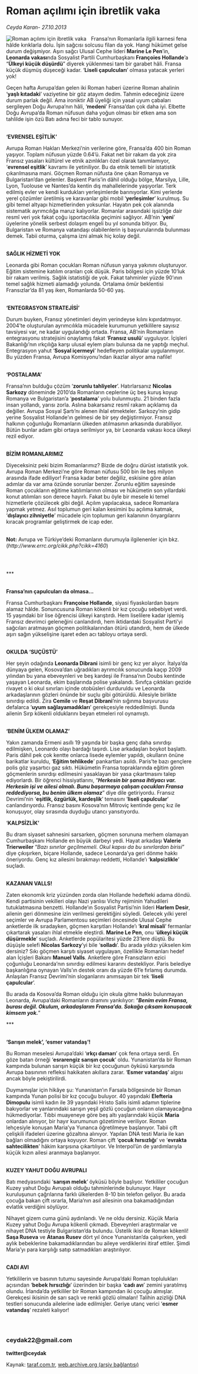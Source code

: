 # Roman açılımı için ibretlik vaka 

*Ceyda Karan- 27.10.2013*

<div class="yazi"><img align="left" alt="Roman açılımı için ibretlik vaka " border="0" src="http://www.taraf.com.tr/fotoraflar/makaleler/roman-acilimi-icin-ibretlik-vaka_171_orijinal.jpg" style="border-right-width:10px; border-color:#FFFFFF"/><p>Fransa’nın Romanlarla ilgili karnesi fena hâlde kırıklarla dolu. İşin sağcısı solcusu filan da yok. Hangi hükümet gelse durum değişmiyor. Aşırı sağcı Ulusal Cephe lideri <b>Marine Le Pen</b>’in, <b>Leonarda vakası</b>nda Sosyalist Partili Cumhurbaşkanı <b>Françoies Hollande</b>’a “<b>Ülkeyi küçük düşürdü</b>” diyerek yüklenmesi tam bir garabet hâli. Fransa küçük düşmüş düşeceği kadar. ‘<b>Liseli çapulcuları</b>’ olmasa yatacak yerleri yok!</p>
<p>Geçen hafta Avrupa’dan gelen iki Roman haberi üzerine Roman ahalinin ‘<b>yaşlı kıtadaki</b>’ vaziyetine bir göz atayım dedim. Tahmin edeceğiniz üzere durum parlak değil. Ama ironiktir AB üyeliği için yasal uyum çabaları sergileyen Doğu Avrupa’nın hâli, ‘<b>medeni</b>’ Fransa’dan çok daha iyi. Elbette Doğu Avrupa’da Roman nüfusun daha yoğun olması bir etken ama son tahlilde işin özü Batı adına feci bir tablo sunuyor. </p>
<p><b><br/>‘EVRENSEL EŞİTLİK’</b></p>
<p>Avrupa Roman Hakları Merkezi’nin verilerine göre, Fransa’da 400 bin Roman yaşıyor. Toplam nüfusun yüzde 0.64’ü. Fakat net bir rakam da yok zira Fransız yasaları kültürel ve etnik azınlıkları özel olarak tanımlamıyor, ‘<b>evrensel eşitlik</b>’ kavramı ile yetiniliyor. Bu da etnik temelli bir istatistik çıkarılmasına mani. Göçmen Roman nüfusta öne çıkan Romanya ve Bulgaristan’dan gelenler. Başkent Paris’in dâhil olduğu bölge, Marsilya, Lille, Lyon, Tuolouse ve Nantes’da kentin dış mahallelerinde yaşıyorlar. Terk edilmiş evler ve kendi kurdukları yerleşimlerde barınıyorlar. Kimi yerlerde yerel çözümler üretilmiş ve karavanlar gibi mobil ‘<b>yerleşimler</b>’ kurulmuş. Su gibi temel altyapı hizmetlerinden yoksunlar. Hayatın pek çok alanında sistematik ayrımcılığa maruz kalıyorlar. Romanlar arasındaki işsizliğe dair resmî veri yok fakat çoğu işportacılıkla geçimini sağlıyor. AB’nin ‘<b>yeni</b>’ üyelerine yönelik serbest dolaşım engeli bu yıl sonunda bitiyor. Bu, Bulgaristan ve Romanya vatandaşı olabilenlerin iş başvurularında bulunması demek. Tabii oturma, çalışma izni almak hiç kolay değil. </p>
<p><b><br/>SAĞLIK HİZMETİ YOK</b></p>
<p>Leonarda gibi Roman çocukları Roman nüfusun yarıya yakınını oluşturuyor. Eğitim sistemine katılım oranları çok düşük. Paris bölgesi için yüzde 10’luk bir rakam verilmiş. Sağlık istatistiği de yok. Fakat tahminler yüzde 90’ının temel sağlık hizmeti alamadığı yolunda. Ortalama ömür beklentisi Fransızlar’da 81 yaş iken, Romanlarda 50-60 yaş. </p>
<p><b><br/>‘ENTEGRASYON STRATEJİSİ’</b></p>
<p>Durum buyken, Fransız yönetimleri deyim yerindeyse kılını kıpırdatmıyor. 2004’te oluşturulan ayrımcılıkla mücadele kurumunun yetkililere sayısız tavsiyesi var, ne kadar uygulandığı ortada. Fransa, AB’nin Romanların entegrasyonu stratejisini onaylamış fakat ‘<b>Fransız usulü</b>’ uyguluyor. İçişleri Bakanlığı’nın ırkçılığa karşı ulusal eylem planı bulunsa da ne yaptığı meçhul. Entegrasyon yahut ‘<b>Sosyal içermeyi</b>’ hedefleyen politikalar uygulanmıyor. Bu yüzden Fransa, Avrupa Komisyonu’ndan ikazlar alıyor ama nafile!</p>
<p><b><br/>‘POSTALAMA’</b></p>
<p>Fransa’nın bulduğu çözüm ‘<b>zorunlu tahliyeler</b>’. Hatırlarsanız <b>Nicolas Sarkozy</b> döneminde 2010’da Romanların ceplerine üç beş kuruş koyup Romanya ve Bulgaristan’a ‘<b>postalama</b>’ yolu bulunmuştu. 21 binden fazla insan yollandı, yarısı zorla. Aslına bakarsanız resmî rakam açıklamış da değiller. Avrupa Sosyal Şartı’nı alenen ihlal etmekteler. Sarkozy’nin gidip yerine Sosyalist Hollande’ın gelmesi de bir şey değiştirmiyor. Fransız halkının çoğunluğu Romanların ülkeden atılmasının arkasında durabiliyor. Bütün bunlar adam gibi ortaya serilmiyor ya, bir Leonarda vakası koca ülkeyi rezil ediyor. </p>
<p><b><br/>BİZİM ROMANLARIMIZ</b></p>
<p>Diyeceksiniz peki bizim Romanlarımız? Bizde de doğru dürüst istatistik yok. Avrupa Roman Merkezi’ne göre Roman nüfusu 500 bin ile beş milyon arasında ifade ediliyor! Fransa kadar beter değiliz, eskisine göre atılan adımlar da var ama özünde sorunlar benzer. Zorunlu eğitim sayesinde Roman çocukların eğitime katılımlarının olması ve hükümetin son yıllardaki konut atılımları son derece hayırlı. Fakat bu öyle bir mesele ki temel hizmetlerle çözülecek gibi değil. Açılım yapılacaksa, sadece Romanlara yapmak yetmez. Asıl toplumun geri kalan kesimini bu açılıma katmak, ‘<b>dışlayıcı zihniyetle</b>’ mücadele için toplumun geri kalanının önyargılarını kıracak programlar geliştirmek de icap eder. </p>
<p><b><br/>Not:</b> Avrupa ve Türkiye’deki Romanların durumuyla ilgilenenler için bkz. (<i>http://www.errc.org/cikk.php?cikk=4160</i>)</p>
<h3> </h3>
<p>***</p>
<p><b><br/>Fransa’nın çapulcuları da olmasa...</b></p>
<p>Fransa Cumhurbaşkanı <b>Françoise Hollande</b>, siyasi fiyaskolardan başını alamaz hâlde. Sonuncusuna Roman kökenli bir kız çocuğu sebebiyet verdi. 15 yaşındaki bir lise öğrencisi ülkeyi karıştırdı. Hem liselilere kadar işlemiş Fransız devrimci geleneğini canlandırdı, hem iktidardaki Sosyalist Parti’yi sağcıları aratmayan göçmen politikalarından ötürü utandırdı, hem de ülkede aşırı sağın yükselişine işaret eden acı tabloyu ortaya serdi. </p>
<p><b><br/>OKULDA ‘SUÇÜSTÜ’</b></p>
<p>Her şeyin odağında <b>Leonarda Dibrani</b> isimli bir genç kız yer alıyor. İtalya’da dünyaya gelen, Kosova’dan uğradıkları ayrımcılık sonucunda kaçıp 2009 yılından bu yana ebeveynleri ve beş kardeşi ile Fransa’nın Doubs kentinde yaşayan Leonarda, ekim başlarında polise yakalandı. Sınıfça çıktıkları gezide rivayet o ki okul sınırları içinde otobüsleri durduruldu ve Leonarda arkadaşlarının gözleri önünde bir suçlu gibi götürüldü. Ailesiyle birlikte sınırdışı edildi. Zira <b>Cemile</b> ve <b>Reşat Dibrani</b>’nin sığınma başvurusu defalarca ‘<b>uyum sağlayamadıkları</b>’ gerekçesiyle reddedilmişti. Bunda ailenin Sırp kökenli olduklarını beyan etmeleri rol oynamıştı. </p>
<p><b><br/>‘BENİM ÜLKEM OLAMAZ’</b></p>
<p>Yakın zamanda Ermeni asıllı 19 yaşında bir başka genç daha sınırdışı edilmişken, Leonardo olayı bardağı taşırdı. Lise arkadaşları boykot başlattı. Paris dâhil pek çok kentte onlarca lisede eylemler yapıldı, okulların önüne barikatlar kuruldu, ‘<b>Eğitim tehlikede</b>’ pankartları asıldı. Paris’te bazı gençlere polis göz yaşartıcı gaz sıktı. Hükümetin Fransa topraklarında eğitim gören göçmenlerin sınırdışı edilmesini yasaklayan bir yasa çıkartmasını talep ediyorlardı. Bir öğrenci hissiyatlarını, “<b><i>Herkesin bir şansa ihtiyacı var. Herkesin işi ve ailesi olmalı. Bunu başarmaya çalışan çocukları Fransa reddediyorsa, bu benim ülkem olamaz</i></b>” diye dile getiriyordu. Fransız Devrimi’nin ‘<b>eşitlik, özgürlük, kardeşlik</b>’ temasını ‘<b>liseli çapulcular</b>’ canlandırıyordu. Fransız basını Kosova’nın Mitroviç kentinde genç kız ile konuşuyor, olay sırasında duyduğu utancı yansıtıyordu. </p>
<p>‘<b>KALPSİZLİK’</b></p>
<p>Bu dram siyaset sahnesini sarsarken, göçmen sorununa merhem olamayan Cumhurbaşkanı Hollande en büyük darbeyi yedi. Hayat arkadaşı <b>Valerie Trierweiler</b> “<i>Bazı sınırlar geçilmemeli. Okul kapısı da bu sınırlardan birisi</i>” diye çıkışırken, biçare Hollande, sadece Leonarda’ya geri dönme hakkı öneriyordu. Genç kız ailesini bırakmayı reddetti, Hollande’ı ‘<b>kalpsizlikle</b>’ suçladı. </p>
<p><b><br/>KAZANAN VALLS!</b></p>
<p>Zaten ekonomik kriz yüzünden zorda olan Hollande hedefteki adama döndü. Kendi partisinin vekilleri olayı Nazi yanlısı Vichy rejiminin Yahudileri tutuklatmasına benzetti. Hollande’ın Sosyalist Partisi’nin lideri <b>Harlem Desir</b>, ailenin geri dönmesine izin verilmesi gerektiğini söyledi. Gelecek yılki yerel seçimler ve Avrupa Parlamentosu seçimleri öncesinde Ulusal Cephe anketlerde ilk sıradayken, göçmen karşıtları Hollande’ı ‘<b>kral misali</b>’ fermanlar çıkartarak yasaları ihlal etmekle eleştirdi. <b>Marine Le Pen</b>, onu ‘<b>ülkeyi küçük düşürmekle</b>’ suçladı. Anketlerde popülaritesi yüzde 23’lere düştü. Bu düşüşle selefi <b>Nicolas Sarkozy</b>’yi bile ‘<b>solladı</b>’. Bu arada yıldızı yükselen kim dersiniz? Sıkı göçmen karşıtı siyaset uygulayan, özellikle Romanları hedef alan İçişleri Bakanı <b>Manuel Valls</b>. Anketlere göre Fransızların ezici çoğunluğu Leonarda’nın sınırdışı edilmesi kararını destekliyor. Paris belediye başkanlığına oynayan Valls’ın destek oranı da yüzde 61’e fırlamış durumda. Anlaşılan Fransız Devrimi’nin sloganlarını anımsayan bir tek ‘<b>liseli çapulcular</b>’. </p>
<p>Bu arada da Kosova’da Roman olduğu için okula gitme hakkı bulunmayan Leonarda, Avrupa’daki Romanların dramını yankılıyor: “<b><i>Benim evim Fransa, burası değil. Okulum, arkadaşlarım Fransa’da. Sokağa çıksam konuşacak kimsem yok.</i></b>” </p>
<p>***</p>
<p><b><br/>‘Sarışın melek’, ‘esmer vatandaş’!</b></p>
<p>Bu Roman meselesi Avrupa’daki ‘<b>ırkçı damarı</b>’ çok fena ortaya serdi. En göze batan örneği ‘<b>esrarengiz sarışın çocuk</b>’ oldu. Yunanistan’da bir Roman kampında bulunan sarışın küçük bir kız çocuğunun öyküsü karşısında Avrupa basınının refleksi hakikaten akıllara zarar. ‘<b>Esmer vatandaş</b>’ algısı ancak böyle pekiştirilirdi. </p>
<p>Duymamışlar için hikâye şu: Yunanistan’ın Farsala bölgesinde bir Roman kampında Yunan polisi bir kız çocuğu buluyor. 40 yaşındaki <b>Elefteria Dimopulu</b> isimli kadın ile 39 yaşındaki Hristo Salis isimli adamın tiplerine bakıyorlar ve yanlarındaki sarışın yeşil gözlü çocuğun onların olamayacağına hükmediyorlar. Tıbbi muayeneye göre beş altı yaşlarındaki küçük <b>Maria</b> onlardan alınıyor, bir hayır kurumunun gözetimine veriliyor. Roman lehçesiyle konuşan Maria’ya Yunanca öğretilmeye başlanıyor. Tabii çift çelişkili ifadeleri üzerine gözaltına alınıyor. Yapılan DNA testi Maria ile kan bağları olmadığını ortaya koyuyor. Roman çift ‘<b>çocuk hırsızlığı</b>’ ve ‘<b>evrakta sahtecilikten</b>’ hâkim karşısına çıkartılıyor. Ve Interpol’ün de yardımlarıyla küçük kızın ailesi aranmaya başlanıyor.</p>
<p><b><br/>KUZEY YAHUT DOĞU AVRUPALI</b></p>
<p>Batı medyasındaki ‘<b>sarışın melek</b>’ öyküsü böyle başlıyor. Yetkililer çocuğun Kuzey yahut Doğu Avrupalı olduğu tahminlerinde bulunuyor. Hayır kuruluşunun çağrılarına farklı ülkelerden 8-10 bin telefon geliyor. Bu arada çocuğa bakan çift ısrarla, Maria’nın asıl ailesinin ona bakamadığından evlatlık verdiğini söylüyor.</p>
<p>Nihayet gizem cuma günü aydınlandı. Ve ne oldu dersiniz. Küçük Maria Kuzey yahut Doğu Avrupa kökenli çıkmadı. Ebeveynleri araştırmalar ve nihayet DNA testiyle Bulgaristan’da bulundu. Üstelik ikisi de Roman kökenli! <b>Saşa Ruseva</b> ve <b>Atanas Rusev</b> dört yıl önce Yunanistan’da çalışırken, yedi aylık bebeklerine bakamadıklarından bu aileye verdiklerini itiraf ettiler. Şimdi Maria’yı para karşılığı satıp satmadıkları araştırılıyor. </p>
<p><b><br/>CADI AVI</b></p>
<p>Yetkililerin ve basının tutumu sayesinde Avrupa’daki Roman toplulukları açısından ‘<b>bebek hırsızlığı</b>’ üzerinden bir başka ‘<b>cadı avı</b>’ zemini yaratılmış olundu. İrlanda’da yetkililer bir Roman kampından iki çocuğu almışlar. Gerekçesi ikisinin de sarı saçlı ve renkli gözlü olmaları! Talihin azizliği DNA testleri sonucunda ailelerine iade edilmişler. Geriye utanç verici ‘<b>esmer vatandaş</b>’ rezaleti kalıyor!</p>
<h3><br/><br/>ceydak22@gmail.com</h3>
<p><b>twitter@ceydak</b></p>
</div>

Kaynak: [taraf.com.tr](m), [web.archive.org (arşiv bağlantısı)](http://web.archive.org/web/20131101030750/http://taraf.com.tr:80/ceyda-karan/makale-roman-acilimi-icin-ibretlik-vaka.htm)
